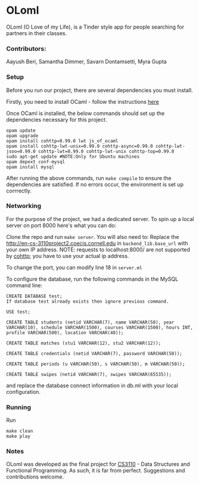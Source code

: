 # OLoml

OLoml (O Love of my Life), is a Tinder style app for people searching for partners in their classes. 

### Contributors:
Aayush Beri, Samantha Dimmer, Savarn Dontamsetti, Myra Gupta

### Setup

Before you run our project, there are several dependencies you must install.

 Firstly, you need to install OCaml - follow the instructions [here](http://www.cs.cornell.edu/courses/cs3110/2017fa/install.html)
 
Once OCaml is installed, the below commands should set up the dependencies necessary for this project.

    opam update
    opam upgrade
    opam install cohttp=0.99.0 lwt js_of_ocaml
    opam install cohttp-lwt-unix=0.99.0 cohttp-async=0.99.0 cohttp-lwt-jsoo=0.99.0 cohttp-lwt=0.99.0 cohttp-lwt-unix cohttp-top=0.99.0
    sudo apt-get update #NOTE:Only for Ubuntu machines
    opam depext conf-mysql
    opam install mysql

After running the above commands, run `make compile` to ensure the dependencies are satisfied. If no errors occur, the environment is set up corrrectly.

### Networking
For the purpose of the project, we had a dedicated server. To spin up a local server on port 8000 here's what you can do:

Clone the repo and run `make server`. You will also need to:
Replace the http://en-cs-3110project2.coecis.cornell.edu in `backend_lib.base_url` with your own IP address.
NOTE: requests to localhost:8000/ are not supported by [cohttp](https://github.com/mirage/ocaml-cohttp); you have to use your actual ip address. 

To change the port, you can modify line 18 in `server.ml` 

To configure the database, run the following commands in the MySQL command line:

    CREATE DATABASE test;
    If database test already exists then ignore previous command. 
    
    USE test;
    
    CREATE TABLE students (netid VARCHAR(7), name VARCHAR(50), year VARCHAR(10), schedule VARCHAR(1500), courses VARCHAR(1500), hours INT, profile VARCHAR(500), location VARCHAR(40));
    
    CREATE TABLE matches (stu1 VARCHAR(12), stu2 VARCHAR(12));
    
    CREATE TABLE credentials (netid VARCHAR(7), password VARCHAR(50));
    
    CREATE TABLE periods (u VARCHAR(50), s VARCHAR(50), m VARCHAR(50));
    
    CREATE TABLE swipes (netid VARCHAR(7), swipes VARCHAR(65535));


and replace the database connect information in db.ml with your local configuration.

### Running
Run

    make clean
    make play

### Notes
OLoml was developed as the final project for [CS3110](http://www.cs.cornell.edu/courses/cs3110/2017fa/) - Data Structures and Functional Programming. As such, it is far from perfect. Suggestions and contributions welcome.
